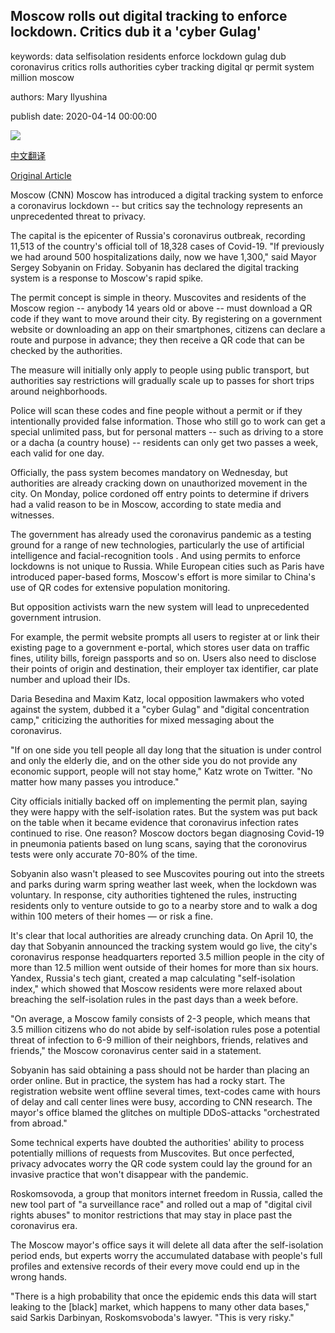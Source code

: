 ## Moscow rolls out digital tracking to enforce lockdown. Critics dub it a 'cyber Gulag'

keywords: data selfisolation residents enforce lockdown gulag dub coronavirus critics rolls authorities cyber tracking digital qr permit system million moscow

authors: Mary Ilyushina

publish date: 2020-04-14 00:00:00

![](https://cdn.cnn.com/cnnnext/dam/assets/200402185935-34-week-in-photos-0403-super-tease.jpg)

[中文翻译](Moscow%20rolls%20out%20digital%20tracking%20to%20enforce%20lockdown.%20Critics%20dub%20it%20a%20%27cyber%20Gulag%27_zh.md)

[Original Article](https://edition.cnn.com/2020/04/14/world/moscow-cyber-tracking-qr-code-intl/index.html)

Moscow (CNN) Moscow has introduced a digital tracking system to enforce a coronavirus lockdown -- but critics say the technology represents an unprecedented threat to privacy.

The capital is the epicenter of Russia's coronavirus outbreak, recording 11,513 of the country's official toll of 18,328 cases of Covid-19. "If previously we had around 500 hospitalizations daily, now we have 1,300," said Mayor Sergey Sobyanin on Friday. Sobyanin has declared the digital tracking system is a response to Moscow's rapid spike.

The permit concept is simple in theory. Muscovites and residents of the Moscow region -- anybody 14 years old or above -- must download a QR code if they want to move around their city. By registering on a government website or downloading an app on their smartphones, citizens can declare a route and purpose in advance; they then receive a QR code that can be checked by the authorities.

The measure will initially only apply to people using public transport, but authorities say restrictions will gradually scale up to passes for short trips around neighborhoods.

Police will scan these codes and fine people without a permit or if they intentionally provided false information. Those who still go to work can get a special unlimited pass, but for personal matters -- such as driving to a store or a dacha (a country house) -- residents can only get two passes a week, each valid for one day.

Officially, the pass system becomes mandatory on Wednesday, but authorities are already cracking down on unauthorized movement in the city. On Monday, police cordoned off entry points to determine if drivers had a valid reason to be in Moscow, according to state media and witnesses.

The government has already used the coronavirus pandemic as a testing ground for a range of new technologies, particularly the use of artificial intelligence and facial-recognition tools . And using permits to enforce lockdowns is not unique to Russia. While European cities such as Paris have introduced paper-based forms, Moscow's effort is more similar to China's use of QR codes for extensive population monitoring.

But opposition activists warn the new system will lead to unprecedented government intrusion.

For example, the permit website prompts all users to register at or link their existing page to a government e-portal, which stores user data on traffic fines, utility bills, foreign passports and so on. Users also need to disclose their points of origin and destination, their employer tax identifier, car plate number and upload their IDs.

Daria Besedina and Maxim Katz, local opposition lawmakers who voted against the system, dubbed it a "cyber Gulag" and "digital concentration camp," criticizing the authorities for mixed messaging about the coronavirus.

"If on one side you tell people all day long that the situation is under control and only the elderly die, and on the other side you do not provide any economic support, people will not stay home," Katz wrote on Twitter. "No matter how many passes you introduce."

City officials initially backed off on implementing the permit plan, saying they were happy with the self-isolation rates. But the system was put back on the table when it became evidence that coronavirus infection rates continued to rise. One reason? Moscow doctors began diagnosing Covid-19 in pneumonia patients based on lung scans, saying that the coronovirus tests were only accurate 70-80% of the time.

Sobyanin also wasn't pleased to see Muscovites pouring out into the streets and parks during warm spring weather last week, when the lockdown was voluntary. In response, city authorities tightened the rules, instructing residents only to venture outside to go to a nearby store and to walk a dog within 100 meters of their homes — or risk a fine.

It's clear that local authorities are already crunching data. On April 10, the day that Sobyanin announced the tracking system would go live, the city's coronavirus response headquarters reported 3.5 million people in the city of more than 12.5 million went outside of their homes for more than six hours. Yandex, Russia's tech giant, created a map calculating "self-isolation index," which showed that Moscow residents were more relaxed about breaching the self-isolation rules in the past days than a week before.

"On average, a Moscow family consists of 2-3 people, which means that 3.5 million citizens who do not abide by self-isolation rules pose a potential threat of infection to 6-9 million of their neighbors, friends, relatives and friends," the Moscow coronavirus center said in a statement.

Sobyanin has said obtaining a pass should not be harder than placing an order online. But in practice, the system has had a rocky start. The registration website went offline several times, text-codes came with hours of delay and call center lines were busy, according to CNN research. The mayor's office blamed the glitches on multiple DDoS-attacks "orchestrated from abroad."

Some technical experts have doubted the authorities' ability to process potentially millions of requests from Muscovites. But once perfected, privacy advocates worry the QR code system could lay the ground for an invasive practice that won't disappear with the pandemic.

Roskomsovoda, a group that monitors internet freedom in Russia, called the new tool part of "a surveillance race" and rolled out a map of "digital civil rights abuses" to monitor restrictions that may stay in place past the coronavirus era.

The Moscow mayor's office says it will delete all data after the self-isolation period ends, but experts worry the accumulated database with people's full profiles and extensive records of their every move could end up in the wrong hands.

"There is a high probability that once the epidemic ends this data will start leaking to the [black] market, which happens to many other data bases," said Sarkis Darbinyan, Roskomsvoboda's lawyer. "This is very risky."